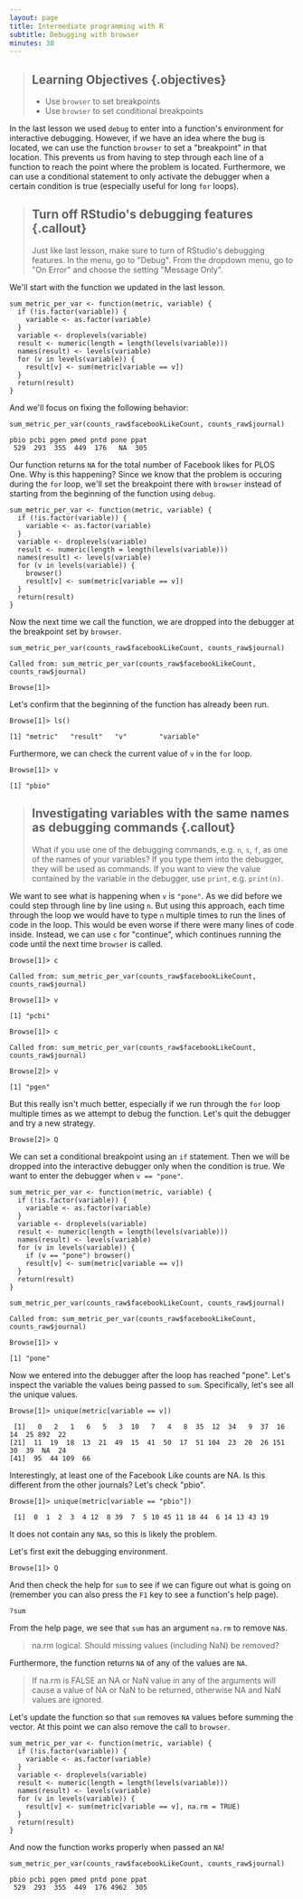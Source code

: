 ```yaml
---
layout: page
title: Intermediate programming with R
subtitle: Debugging with browser
minutes: 30
---
```




> ## Learning Objectives {.objectives}
>
> *  Use `browser` to set breakpoints
> *  Use `browser` to set conditional breakpoints

In the last lesson we used `debug` to enter into a function's environment for interactive debugging.
However, if we have an idea where the bug is located, we can use the function `browser` to set a "breakpoint" in that location.
This prevents us from having to step through each line of a function to reach the point where the problem is located.
Furthermore, we can use a conditional statement to only activate the debugger when a certain condition is true (especially useful for long `for` loops).

> ## Turn off RStudio's debugging features {.callout}
>
> Just like last lesson, make sure to turn of RStudio's debugging features.
> In the menu, go to "Debug".
> From the dropdown menu, go to "On Error" and choose the setting "Message Only".




We'll start with the function we updated in the last lesson.


~~~{.r}
sum_metric_per_var <- function(metric, variable) {
  if (!is.factor(variable)) {
    variable <- as.factor(variable)
  }
  variable <- droplevels(variable)
  result <- numeric(length = length(levels(variable)))
  names(result) <- levels(variable)
  for (v in levels(variable)) {
    result[v] <- sum(metric[variable == v])
  }
  return(result)
}
~~~

And we'll focus on fixing the following behavior:


~~~{.r}
sum_metric_per_var(counts_raw$facebookLikeCount, counts_raw$journal)
~~~



~~~{.output}
pbio pcbi pgen pmed pntd pone ppat 
 529  293  355  449  176   NA  305 

~~~

Our function returns `NA` for the total number of Facebook likes for PLOS One.
Why is this happening?
Since we know that the problem is occuring during the `for` loop, we'll set the breakpoint there with `browser` instead of starting from the beginning of the function using `debug`.


~~~{.r}
sum_metric_per_var <- function(metric, variable) {
  if (!is.factor(variable)) {
    variable <- as.factor(variable)
  }
  variable <- droplevels(variable)
  result <- numeric(length = length(levels(variable)))
  names(result) <- levels(variable)
  for (v in levels(variable)) {
    browser()
    result[v] <- sum(metric[variable == v])
  }
  return(result)
}
~~~

Now the next time we call the function, we are dropped into the debugger at the breakpoint set by `browser`.


~~~{.r}
sum_metric_per_var(counts_raw$facebookLikeCount, counts_raw$journal)
~~~
~~~ {.output}
Called from: sum_metric_per_var(counts_raw$facebookLikeCount, counts_raw$journal)
~~~
~~~ {.r}
Browse[1]> 
~~~

Let's confirm that the beginning of the function has already been run.

~~~ {.r}
Browse[1]> ls()
~~~
~~~ {.output}
[1] "metric"   "result"   "v"        "variable"
~~~

Furthermore, we can check the current value of `v` in the `for` loop.

~~~ {.r}
Browse[1]> v
~~~
~~~ {.output}
[1] "pbio"
~~~

> ## Investigating variables with the same names as debugging commands {.callout}
> What if you use one of the debugging commands, e.g. `n`, `s`, `f`, as one of the names of your variables?
> If you type them into the debugger, they will be used as commands.
> If you want to view the value contained by the variable in the debugger, use `print`, e.g. `print(n)`.

We want to see what is happening when `v` is `"pone"`.
As we did before we could step through line by line using `n`.
But using this approach, each time through the loop we would have to type `n` multiple times to run the lines of code in the loop.
This would be even worse if there were many lines of code inside.
Instead, we can use `c` for "continue", which continues running the code until the next time `browser` is called.

~~~ {.r}
Browse[1]> c
~~~
~~~ {.output}
Called from: sum_metric_per_var(counts_raw$facebookLikeCount, counts_raw$journal)
~~~
~~~ {.r}
Browse[1]> v
~~~
~~~ {.output}
[1] "pcbi"
~~~
~~~ {.r}
Browse[1]> c
~~~
~~~ {.output}
Called from: sum_metric_per_var(counts_raw$facebookLikeCount, counts_raw$journal)
~~~
~~~ {.r}
Browse[2]> v
~~~
~~~ {.output}
[1] "pgen"
~~~

But this really isn't much better, especially if we run through the `for` loop multiple times as we attempt to debug the function.
Let's quit the debugger and try a new strategy.

~~~ {.r}
Browse[2]> Q
~~~

We can set a conditional breakpoint using an `if` statement.
Then we will be dropped into the interactive debugger only when the condition is true.
We want to enter the debugger when `v == "pone"`.


~~~{.r}
sum_metric_per_var <- function(metric, variable) {
  if (!is.factor(variable)) {
    variable <- as.factor(variable)
  }
  variable <- droplevels(variable)
  result <- numeric(length = length(levels(variable)))
  names(result) <- levels(variable)
  for (v in levels(variable)) {
    if (v == "pone") browser()
    result[v] <- sum(metric[variable == v])
  }
  return(result)
}
~~~


~~~{.r}
sum_metric_per_var(counts_raw$facebookLikeCount, counts_raw$journal)
~~~
~~~ {.output}
Called from: sum_metric_per_var(counts_raw$facebookLikeCount, counts_raw$journal)
~~~
~~~ {.r}
Browse[1]> v
~~~
~~~ {.output}
[1] "pone"
~~~

Now we entered into the debugger after the loop has reached "pone".
Let's inspect the variable the values being passed to `sum`.
Specifically, let's see all the unique values.

~~~ {.r}
Browse[1]> unique(metric[variable == v])
~~~
~~~ {.output}
 [1]   0   2   1   6   5   3  10   7   4   8  35  12  34   9  37  16  14  25 892  22
[21]  11  19  18  13  21  49  15  41  50  17  51 104  23  20  26 151  30  39  NA  24
[41]  95  44 109  66
~~~

Interestingly, at least one of the Facebook Like counts are NA.
Is this different from the other journals?
Let's check "pbio".

~~~ {.r}
Browse[1]> unique(metric[variable == "pbio"])
~~~
~~~ {.output}
 [1]  0  1  2  3  4 12  8 39  7  5 10 45 11 18 44  6 14 13 43 19
~~~

It does not contain any `NA`s, so this is likely the problem.

Let's first exit the debugging environment.

~~~ {.r}
Browse[1]> Q
~~~

And then check the help for `sum` to see if we can figure out what is going on (remember you can also press the `F1` key to see a function's help page).


~~~{.r}
?sum
~~~

From the help page, we see that `sum` has an argument `na.rm` to remove `NA`s.

> na.rm	logical. Should missing values (including NaN) be removed?

Furthermore, the function returns `NA` of any of the values are `NA`.

> If na.rm is FALSE an NA or NaN value in any of the arguments will cause a value of NA or NaN to be returned, otherwise NA and NaN values are ignored.

Let's update the function so that `sum` removes `NA` values before summing the vector.
At this point we can also remove the call to `browser`.


~~~{.r}
sum_metric_per_var <- function(metric, variable) {
  if (!is.factor(variable)) {
    variable <- as.factor(variable)
  }
  variable <- droplevels(variable)
  result <- numeric(length = length(levels(variable)))
  names(result) <- levels(variable)
  for (v in levels(variable)) {
    result[v] <- sum(metric[variable == v], na.rm = TRUE)
  }
  return(result)
}
~~~

And now the function works properly when passed an `NA`!


~~~{.r}
sum_metric_per_var(counts_raw$facebookLikeCount, counts_raw$journal)
~~~



~~~{.output}
pbio pcbi pgen pmed pntd pone ppat 
 529  293  355  449  176 4962  305 

~~~
